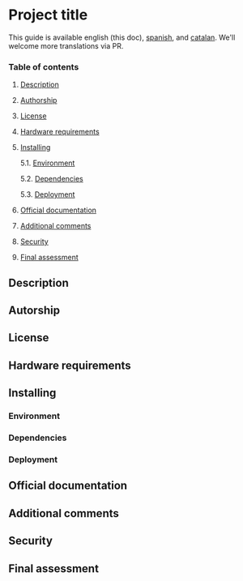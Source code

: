 # Project title

This guide is available english (this doc), [spanish](README.md), and [catalan](README_cat.md). We'll welcome more translations via PR.

### Table of contents
1. [ Description ](#desc)
2. [ Authorship ](#authorship)
3. [ License ](#license)
4. [ Hardware requirements ](#reqs)
5. [ Installing ](#install)

	5.1. [ Environment ](#env) 
	
	5.2. [ Dependencies ](#deps)
	
	5.3. [ Deployment ](#deploy)


	
6. [ Official documentation ](#docs)
7. [ Additional comments ](#comms)
8. [ Security ](#sec)
9. [ Final assessment ](#val)

<a name="desc"></a>
## Description
<a name="authorship"></a>
## Autorship
<a name="license"></a>
## License
<a name="reqs"></a>
## Hardware requirements
<a name="install"></a>
## Installing
<a name="env"></a>
### Environment
<a name="deps"></a>
### Dependencies
<a name="deploy"></a>
### Deployment
<a name="docs"></a>
## Official documentation
<a name="comms"></a>
## Additional comments
<a name="sec"></a>
## Security
<a name="val"></a>
## Final assessment